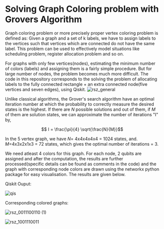 # Solving Graph Coloring problem with Grovers Algorithm

Graph coloring problem or more precisely proper vertex coloring problem is defined as: Given a graph and a set of k labels, we have to assign labels to the vertices such that  vertices which are connected do not have the same label. This problem can be used to effectively model situations like scheduling problem, register allocation problem and so on.

For graphs with only few vertices(nodes), estimating the minimum number of colors (labels) and assigning them is a fairly simple procedure. But for large number of nodes, the problem becomes much more difficult. The code in this repository corresponds to the solving the problem of allocating labels to the fully connected rectangle + an extra connected node(five vertices and seven edges), using Qiskit. 
![rsz_general](https://user-images.githubusercontent.com/70852403/216637255-b79397e1-6493-4fa6-9ab4-4acde058a37e.png)


Unlike classical algorithms, the Grover's search algorithm have an optimal iteration number at which the probability to correctly measure the 
desired states is the highest. If there are $N$ possible solutions and out of them, if $M$ of them are solution states, we can approximate the
number of iterations "I" by,
```math
     I = \frac{\pi}{4} \sqrt{\frac{N}{M}}
```
In the 5 vertex graph, we have $N$= 4x4x4x4x4 = 1024 states, and. $M$=4x3x2x1x3 = 72 states, which gives the optimal number of iterations = 3.

We need atleast 4 colors for this graph. For each node, 2 qubits are assigned and after the computation, the results are further processed(specific details can be found as comments in the code) and the graph with corresponding node colors are drawn using the networkx python package for easy visualisation. The results are given below.

Qiskit Ouput:

![qis](https://user-images.githubusercontent.com/70852403/216637714-c757923a-4f36-43bf-bfa7-4d3182c2d0a7.png)

Corresponding colored graphs:

![rsz_0011100110 (1)](https://user-images.githubusercontent.com/70852403/216638330-edc998bc-5039-4e6e-a43b-d4f68fbec56d.png)

![rsz_1001110011](https://user-images.githubusercontent.com/70852403/216638522-5f1ece62-b189-4ff1-a52b-472c3dd21a7b.png)

